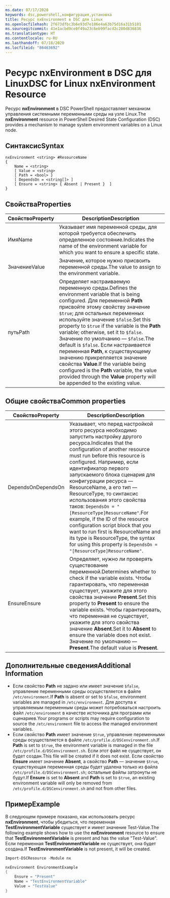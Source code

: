 ```yaml
---
ms.date: 07/17/2020
keywords: dsc,powershell,конфигурация,установка
title: Ресурс nxEnvironment в DSC для Linux
ms.openlocfilehash: 2f673dfbc3b6e93d7e186e4a63b75d16a31b5181
ms.sourcegitcommit: 41e1acbd9ce0f49a23c6eb99facd2c280d836836
ms.translationtype: HT
ms.contentlocale: ru-RU
ms.lasthandoff: 07/18/2020
ms.locfileid: "86463692"
---
```

# <a name="dsc-for-linux-nxenvironment-resource"></a><span data-ttu-id="7884c-103">Ресурс nxEnvironment в DSC для Linux</span><span class="sxs-lookup"><span data-stu-id="7884c-103">DSC for Linux nxEnvironment Resource</span></span>

<span data-ttu-id="7884c-104">Ресурс **nxEnvironment** в DSC PowerShell предоставляет механизм управления системными переменными среды на узле Linux.</span><span class="sxs-lookup"><span data-stu-id="7884c-104">The **nxEnvironment** resource in PowerShell Desired State Configuration (DSC) provides a mechanism to manage system environment variables on a Linux node.</span></span>

## <a name="syntax"></a><span data-ttu-id="7884c-105">Синтаксис</span><span class="sxs-lookup"><span data-stu-id="7884c-105">Syntax</span></span>

```Syntax
nxEnvironment <string> #ResourceName
{
    Name = <string>
    [ Value = <string>
    [ Path = <bool> }
    [ DependsOn = <string[]> ]
    [ Ensure = <string> { Absent | Present }  ]
}
```

## <a name="properties"></a><span data-ttu-id="7884c-106">Свойства</span><span class="sxs-lookup"><span data-stu-id="7884c-106">Properties</span></span>

|<span data-ttu-id="7884c-107">Свойство</span><span class="sxs-lookup"><span data-stu-id="7884c-107">Property</span></span> |<span data-ttu-id="7884c-108">Description</span><span class="sxs-lookup"><span data-stu-id="7884c-108">Description</span></span> |
|---|---|
|<span data-ttu-id="7884c-109">Имя</span><span class="sxs-lookup"><span data-stu-id="7884c-109">Name</span></span> |<span data-ttu-id="7884c-110">Указывает имя переменной среды, для которой требуется обеспечить определенное состояние.</span><span class="sxs-lookup"><span data-stu-id="7884c-110">Indicates the name of the environment variable for which you want to ensure a specific state.</span></span> |
|<span data-ttu-id="7884c-111">Значение</span><span class="sxs-lookup"><span data-stu-id="7884c-111">Value</span></span> |<span data-ttu-id="7884c-112">Значение, которое нужно присвоить переменной среды.</span><span class="sxs-lookup"><span data-stu-id="7884c-112">The value to assign to the environment variable.</span></span> |
|<span data-ttu-id="7884c-113">путь</span><span class="sxs-lookup"><span data-stu-id="7884c-113">Path</span></span> |<span data-ttu-id="7884c-114">Определяет настраиваемую переменную среды.</span><span class="sxs-lookup"><span data-stu-id="7884c-114">Defines the environment variable that is being configured.</span></span> <span data-ttu-id="7884c-115">Для переменной **Path** присвойте этому свойству значение `$true`; для остальных переменных используйте значение `$false`.</span><span class="sxs-lookup"><span data-stu-id="7884c-115">Set this property to `$true` if the variable is the **Path** variable; otherwise, set it to `$false`.</span></span> <span data-ttu-id="7884c-116">Значение по умолчанию — `$false`.</span><span class="sxs-lookup"><span data-stu-id="7884c-116">The default is `$false`.</span></span> <span data-ttu-id="7884c-117">Если настраивается переменная **Path**, к существующему значению прикрепляется значение свойства **Value**.</span><span class="sxs-lookup"><span data-stu-id="7884c-117">If the variable being configured is the **Path** variable, the value provided through the **Value** property will be appended to the existing value.</span></span> |

## <a name="common-properties"></a><span data-ttu-id="7884c-118">Общие свойства</span><span class="sxs-lookup"><span data-stu-id="7884c-118">Common properties</span></span>

|<span data-ttu-id="7884c-119">Свойство</span><span class="sxs-lookup"><span data-stu-id="7884c-119">Property</span></span> |<span data-ttu-id="7884c-120">Description</span><span class="sxs-lookup"><span data-stu-id="7884c-120">Description</span></span> |
|---|---|
|<span data-ttu-id="7884c-121">DependsOn</span><span class="sxs-lookup"><span data-stu-id="7884c-121">DependsOn</span></span> |<span data-ttu-id="7884c-122">Указывает, что перед настройкой этого ресурса необходимо запустить настройку другого ресурса.</span><span class="sxs-lookup"><span data-stu-id="7884c-122">Indicates that the configuration of another resource must run before this resource is configured.</span></span> <span data-ttu-id="7884c-123">Например, если идентификатор первого запускаемого блока сценария для конфигурации ресурса — ResourceName, а его тип — ResourceType, то синтаксис использования этого свойства таков: `DependsOn = "[ResourceType]ResourceName"`.</span><span class="sxs-lookup"><span data-stu-id="7884c-123">For example, if the ID of the resource configuration script block that you want to run first is ResourceName and its type is ResourceType, the syntax for using this property is `DependsOn = "[ResourceType]ResourceName"`.</span></span> |
|<span data-ttu-id="7884c-124">Ensure</span><span class="sxs-lookup"><span data-stu-id="7884c-124">Ensure</span></span> |<span data-ttu-id="7884c-125">Определяет, нужно ли проверять существование переменной.</span><span class="sxs-lookup"><span data-stu-id="7884c-125">Determines whether to check if the variable exists.</span></span> <span data-ttu-id="7884c-126">Чтобы гарантировать, что переменная существует, укажите для этого свойства значение **Present**.</span><span class="sxs-lookup"><span data-stu-id="7884c-126">Set this property to **Present** to ensure the variable exists.</span></span> <span data-ttu-id="7884c-127">Чтобы гарантировать, что переменная не существует, укажите для этого свойства значение **Absent**.</span><span class="sxs-lookup"><span data-stu-id="7884c-127">Set it to **Absent** to ensure the variable does not exist.</span></span> <span data-ttu-id="7884c-128">Значение по умолчанию — **Present**.</span><span class="sxs-lookup"><span data-stu-id="7884c-128">The default value is **Present**.</span></span> |

## <a name="additional-information"></a><span data-ttu-id="7884c-129">Дополнительные сведения</span><span class="sxs-lookup"><span data-stu-id="7884c-129">Additional Information</span></span>

- <span data-ttu-id="7884c-130">Если свойство **Path** не задано или имеет значение `$false`, управление переменными среды осуществляется в файле `/etc/environment`.</span><span class="sxs-lookup"><span data-stu-id="7884c-130">If **Path** is absent or set to `$false`, environment variables are managed in `/etc/environment`.</span></span>
  <span data-ttu-id="7884c-131">Для доступа к управляемым переменным среды может потребоваться настроить файл `/etc/environment` в качестве источника для программ или сценариев.</span><span class="sxs-lookup"><span data-stu-id="7884c-131">Your programs or scripts may require configuration to source the `/etc/environment` file to access the managed environment variables.</span></span>
- <span data-ttu-id="7884c-132">Если свойство **Path** имеет значение `$true`, управление переменными среды осуществляется в файле `/etc/profile.d/DSCenvironment.sh`.</span><span class="sxs-lookup"><span data-stu-id="7884c-132">If **Path** is set to `$true`, the environment variable is managed in the file `/etc/profile.d/DSCenvironment.sh`.</span></span> <span data-ttu-id="7884c-133">Если этот файл не существует, он будет создан.</span><span class="sxs-lookup"><span data-stu-id="7884c-133">This file will be created if it does not exist.</span></span> <span data-ttu-id="7884c-134">Если свойство **Ensure** имеет значение **Absent**, а свойство **Path** — значение `$true`, существующая переменная среды будет удалена только из файла `/etc/profile.d/DSCenvironment.sh`; остальные файлы затронуты не будут.</span><span class="sxs-lookup"><span data-stu-id="7884c-134">If **Ensure** is set to **Absent** and **Path** is set to `$true`, an existing environment variable will only be removed from `/etc/profile.d/DSCenvironment.sh` and not from other files.</span></span>

## <a name="example"></a><span data-ttu-id="7884c-135">Пример</span><span class="sxs-lookup"><span data-stu-id="7884c-135">Example</span></span>

<span data-ttu-id="7884c-136">В следующем примере показано, как использовать ресурс **nxEnvironment**, чтобы убедиться, что переменная **TestEnvironmentVariable** существует и имеет значение Test-Value.</span><span class="sxs-lookup"><span data-stu-id="7884c-136">The following example shows how to use the **nxEnvironment** resource to ensure that **TestEnvironmentVariable** is present and has the value "Test-Value".</span></span> <span data-ttu-id="7884c-137">Если переменная **TestEnvironmentVariable** не существует, она будет создана.</span><span class="sxs-lookup"><span data-stu-id="7884c-137">If **TestEnvironmentVariable** is not present, it will be created.</span></span>

```powershell
Import-DSCResource -Module nx

nxEnvironment EnvironmentExample
{
    Ensure = "Present"
    Name = "TestEnvironmentVariable"
    Value = "TestValue"
}
```
